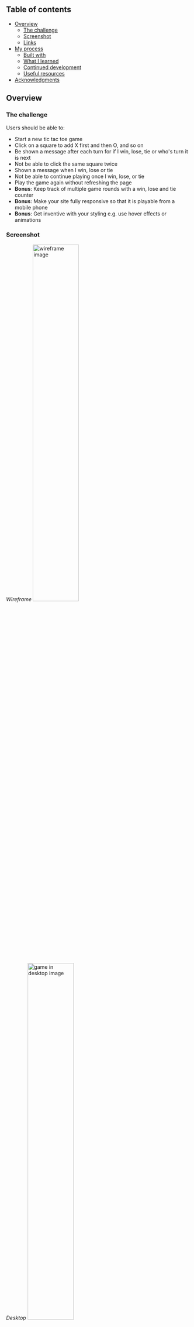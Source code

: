 

## Table of contents

- [Overview](#overview)
  - [The challenge](#the-challenge)
  - [Screenshot](#screenshot)
  - [Links](#links)
- [My process](#my-process)
  - [Built with](#built-with)
  - [What I learned](#what-i-learned)
  - [Continued development](#continued-development)
  - [Useful resources](#useful-resources)
- [Acknowledgments](#acknowledgments)

## Overview

### The challenge

Users should be able to:

- Start a new tic tac toe game
- Click on a square to add X first and then O, and so on
- Be shown a message after each turn for if I win, lose, tie or who's turn it is next
- Not be able to click the same square twice
- Shown a message when I win, lose or tie
- Not be able to continue playing once I win, lose, or tie
- Play the game again without refreshing the page
- **Bonus**: Keep track of multiple game rounds with a win, lose and tie counter
- **Bonus**: Make your site fully responsive so that it is playable from a mobile phone
- **Bonus**: Get inventive with your styling e.g. use hover effects or animations

### Screenshot
*Wireframe*
<img src="Screenshot\Wireframe 1.png" alt ="wireframe image" width="50%">

*Desktop*
<img src="Screenshot\game-desktop-3.png" alt ="game in desktop image" height="50%">

*Tablet*
<img src="Screenshot\game-tablet.jpg" alt ="game in tablet image" width="50%">

*Mobile*
<img src="Screenshot\game-mobile.jpg" alt ="game in mobile image" width="40%">

### Links

- Solution URL: [Github Solution](https://github.com/woodsdeshe/Tic-Tac-Toe)
- Live Site URL: [Tic Tac Toe Deployed Site](https://woodsdeshe.github.io/Tic-Tac-Toe/)

## My process

### Built with

- ![](	https://img.shields.io/badge/HTML5-E34F26?style=for-the-badge&logo=html5&logoColor=white
)
- ![](https://img.shields.io/badge/CSS3-1572B6?style=for-the-badge&logo=css3&logoColor=white
)
- ![](https://img.shields.io/badge/Bootstrap-563D7C?style=for-the-badge&logo=bootstrap&logoColor=white)
- ![](https://img.shields.io/badge/JavaScript-F7DF1E?style=for-the-badge&logo=javascript&logoColor=black
)
- ![](https://img.shields.io/badge/GitHub-100000?style=for-the-badge&logo=github&logoColor=white
)
- ![](https://img.shields.io/badge/Google_chrome-4285F4?style=for-the-badge&logo=Google-chrome&logoColor=white
)
- ![](https://img.shields.io/badge/prettier-1A2C34?style=for-the-badge&logo=prettier&logoColor=F7BA3E)

### What I learned
- I struggled with how to handle the reset function and how to reset all of the pieces on the board when the reset button is clicked. After helping another classmate, I realized that I could use forEach to remove all of the square content. I was also able to incorporate the classList method that we practiced in class to remove the styling that was being added on the board.
```js
//This function resets the game
function resetGame() {
  tile.forEach((square) => {
    square.textContent = "";
    square.classList.remove("x-symbol");
    square.classList.remove("o-symbol");
  });
  message.textContent = "Press Start to Play";
  currentPlayer = "X";
  gameOver = false;
}
```
```css
.x-symbol {
    color: #b87bf1;
    background-color: #b87bf152;
}

.o-symbol {
    color: #53f0c1;
    background-color: #53f0c18c;
}
```
- I also had some difficulties trying to incorporate simple resposive design in my code and had to do a creash course in Bootstrap in order to simplify the proces. Being able to figure out how to recreate my game board using Boostrap was challenging but very rewarding.
```html
 <div class="container game-board">
            <div class="row">
              <div class="col-4">
                <div class="tile square-1"></div>
              </div>
              <div class="col-4">
                <div class="tile square-2"></div>
              </div>
              <div class="col-4">
                <div class="tile square-3"></div>
              </div>
            </div>
```
- Utlilzing the things that I learned within Bootstrap, I was able to add additional styling to the code, so that the game could respond well on mobile devices.
```css
@media (max-width: 767px) {
  .scoreboard {
    width: 150px;
    font-size: 16px;
  }

  .score-x,
  .score-o {
    font-size: 1.5em;
  }

  .game-board {
    margin: 10px;
  }

  .tile {
    width: 100px;
    height: 100px;
    font-size: 30px;
  }

  .startBtn,
  .reset-btn {
    font-size: 16px;
    padding: 5px 10px;
  }
}
```
 

### Continued development

- Array methods: I was able to discover more methods for arays like the .every method, but it was still something that I struggled to incorporate into my code. I hope to be able to use these methods more for future projects.

- Bootstrap: It was so helpful being able to use this framework within my code. I 

### Useful resources

- [Grid System - Bootstrap](https://getbootstrap.com/docs/5.3/layout/grid/) - This website helped me to execute some of the styling that I created in the wireframe. This also helped with the gameboard formatting and easy spacing within the style of the game.
- [MDN](https://developer.mozilla.org/en-US/) - This site helped me with understanding certain methods for arrays and how to utitlize them in my code

## Acknowledgments

This is where you can give a hat tip to anyone who helped you out on this project. Perhaps you worked in a team or got some inspiration from someone else's solution. This is the perfect place to give them some credit.

**Note: Delete this note and edit this section's content as necessary. If you completed this challenge by yourself, feel free to delete this section entirely.**
